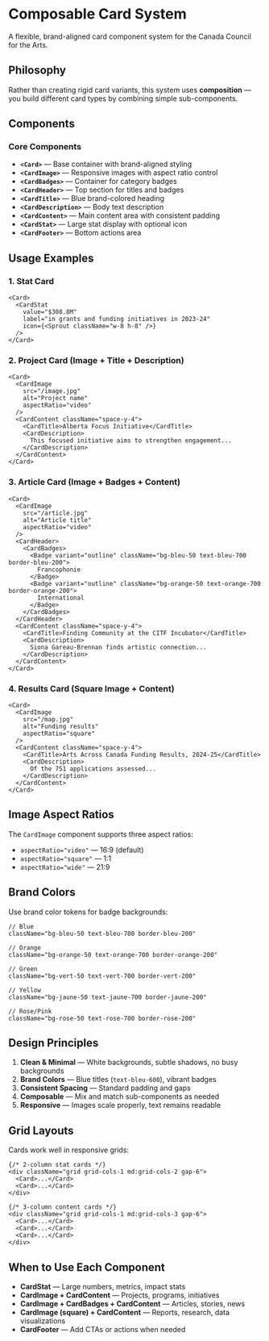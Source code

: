 # Composable Card System

A flexible, brand-aligned card component system for the Canada Council for the Arts.

## Philosophy

Rather than creating rigid card variants, this system uses **composition** — you build different card types by combining simple sub-components.

## Components

### Core Components

- **`<Card>`** — Base container with brand-aligned styling
- **`<CardImage>`** — Responsive images with aspect ratio control
- **`<CardBadges>`** — Container for category badges
- **`<CardHeader>`** — Top section for titles and badges
- **`<CardTitle>`** — Blue brand-colored heading
- **`<CardDescription>`** — Body text description
- **`<CardContent>`** — Main content area with consistent padding
- **`<CardStat>`** — Large stat display with optional icon
- **`<CardFooter>`** — Bottom actions area

## Usage Examples

### 1. Stat Card

```tsx
<Card>
  <CardStat 
    value="$308.8M" 
    label="in grants and funding initiatives in 2023-24"
    icon={<Sprout className="w-8 h-8" />}
  />
</Card>
```

### 2. Project Card (Image + Title + Description)

```tsx
<Card>
  <CardImage 
    src="/image.jpg" 
    alt="Project name"
    aspectRatio="video"
  />
  <CardContent className="space-y-4">
    <CardTitle>Alberta Focus Initiative</CardTitle>
    <CardDescription>
      This focused initiative aims to strengthen engagement...
    </CardDescription>
  </CardContent>
</Card>
```

### 3. Article Card (Image + Badges + Content)

```tsx
<Card>
  <CardImage 
    src="/article.jpg" 
    alt="Article title"
    aspectRatio="video"
  />
  <CardHeader>
    <CardBadges>
      <Badge variant="outline" className="bg-bleu-50 text-bleu-700 border-bleu-200">
        Francophonie
      </Badge>
      <Badge variant="outline" className="bg-orange-50 text-orange-700 border-orange-200">
        International
      </Badge>
    </CardBadges>
  </CardHeader>
  <CardContent className="space-y-4">
    <CardTitle>Finding Community at the CITF Incubator</CardTitle>
    <CardDescription>
      Siona Gareau-Brennan finds artistic connection...
    </CardDescription>
  </CardContent>
</Card>
```

### 4. Results Card (Square Image + Content)

```tsx
<Card>
  <CardImage 
    src="/map.jpg" 
    alt="Funding results"
    aspectRatio="square"
  />
  <CardContent className="space-y-4">
    <CardTitle>Arts Across Canada Funding Results, 2024-25</CardTitle>
    <CardDescription>
      Of the 751 applications assessed...
    </CardDescription>
  </CardContent>
</Card>
```

## Image Aspect Ratios

The `CardImage` component supports three aspect ratios:

- `aspectRatio="video"` — 16:9 (default)
- `aspectRatio="square"` — 1:1
- `aspectRatio="wide"` — 21:9

## Brand Colors

Use brand color tokens for badge backgrounds:

```tsx
// Blue
className="bg-bleu-50 text-bleu-700 border-bleu-200"

// Orange
className="bg-orange-50 text-orange-700 border-orange-200"

// Green
className="bg-vert-50 text-vert-700 border-vert-200"

// Yellow
className="bg-jaune-50 text-jaune-700 border-jaune-200"

// Rose/Pink
className="bg-rose-50 text-rose-700 border-rose-200"
```

## Design Principles

1. **Clean & Minimal** — White backgrounds, subtle shadows, no busy backgrounds
2. **Brand Colors** — Blue titles (`text-bleu-600`), vibrant badges
3. **Consistent Spacing** — Standard padding and gaps
4. **Composable** — Mix and match sub-components as needed
5. **Responsive** — Images scale properly, text remains readable

## Grid Layouts

Cards work well in responsive grids:

```tsx
{/* 2-column stat cards */}
<div className="grid grid-cols-1 md:grid-cols-2 gap-6">
  <Card>...</Card>
  <Card>...</Card>
</div>

{/* 3-column content cards */}
<div className="grid grid-cols-1 md:grid-cols-3 gap-6">
  <Card>...</Card>
  <Card>...</Card>
  <Card>...</Card>
</div>
```

## When to Use Each Component

- **CardStat** — Large numbers, metrics, impact stats
- **CardImage + CardContent** — Projects, programs, initiatives
- **CardImage + CardBadges + CardContent** — Articles, stories, news
- **CardImage (square) + CardContent** — Reports, research, data visualizations
- **CardFooter** — Add CTAs or actions when needed
